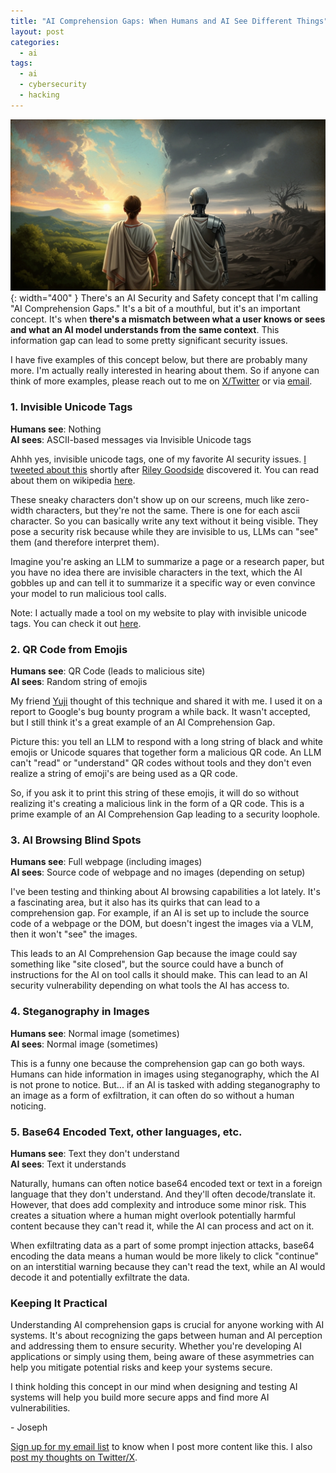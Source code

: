 ```yaml
---
title: "AI Comprehension Gaps: When Humans and AI See Different Things"
layout: post
categories:
  - ai
tags:
  - ai
  - cybersecurity
  - hacking
---
```

![](/assets/images/ai-context-asymmetry.jpeg){: width="400" }
There's an AI Security and Safety concept that I'm calling "AI Comprehension Gaps." It's a bit of a mouthful, but it's an important concept. It's when **there's a mismatch between what a user knows or sees and what an AI model understands from the same context**. This information gap can lead to some pretty significant security issues.

I have five examples of this concept below, but there are probably many more. I'm actually really interested in hearing about them. So if anyone can think of more examples, please reach out to me on [X/Twitter](https://x.com/rez0__) or via [email](mailto:joseph@rez0corp.com).

### 1. Invisible Unicode Tags

**Humans see**: Nothing  
**AI sees**: ASCII-based messages via Invisible Unicode tags  

Ahhh yes, invisible unicode tags, one of my favorite AI security issues. [I tweeted about this](https://x.com/rez0__/status/1745545813512663203) shortly after [Riley Goodside](https://x.com/goodside) discovered it. You can read about them on wikipedia [here](https://en.wikipedia.org/wiki/Tags_(Unicode_block)).

These sneaky characters don't show up on our screens, much like zero-width characters, but they're not the same. There is one for each ascii character. So you can basically write any text without it being visible. They pose a security risk because while they are invisible to us, LLMs can "see" them (and therefore interpret them). 

Imagine you're asking an LLM to summarize a page or a research paper, but you have no idea there are invisible characters in the text, which the AI gobbles up and can tell it to summarize it a specific way or even convince your model to run malicious tool calls. 

Note: I actually made a tool on my website to play with invisible unicode tags. You can check it out [here](https://josephthacker.com/invisible_prompt_injection).

### 2. QR Code from Emojis

**Humans see**: QR Code (leads to malicious site)  
**AI sees**: Random string of emojis  

My friend [Yuji](https://x.com/Yujilik) thought of this technique and shared it with me. I used it on a report to Google's bug bounty program a while back. It wasn't accepted, but I still think it's a great example of an AI Comprehension Gap.

Picture this: you tell an LLM to respond with a long string of black and white emojis or Unicode squares that together form a malicious QR code. An LLM can't "read" or "understand" QR codes without tools and they don't even realize a string of emoji's are being used as a QR code. 

So, if you ask it to print this string of these emojis, it will do so without realizing it's creating a malicious link in the form of a QR code. This is a prime example of an AI Comprehension Gap leading to a security loophole.

### 3. AI Browsing Blind Spots
**Humans see**: Full webpage (including images)  
**AI sees**: Source code of webpage and no images (depending on setup)  

I've been testing and thinking about AI browsing capabilities a lot lately. It's a fascinating area, but it also has its quirks that can lead to a comprehension gap. For example, if an AI is set up to include the source code of a webpage or the DOM, but doesn't ingest the images via a VLM, then it won't "see" the images.

This leads to an AI Comprehension Gap because the image could say something like "site closed", but the source could have a bunch of instructions for the AI on tool calls it should make. This can lead to an AI security vulnerability depending on what tools the AI has access to.

### 4. Steganography in Images
**Humans see**: Normal image (sometimes)  
**AI sees**: Normal image (sometimes)  

This is a funny one because the comprehension gap can go both ways. Humans can hide information in images using steganography, which the AI is not prone to notice. But... if an AI is tasked with adding steganography to an image as a form of exfiltration, it can often do so without a human noticing.

### 5. Base64 Encoded Text, other languages, etc.

**Humans see**: Text they don't understand  
**AI sees**: Text it understands  

Naturally, humans can often notice base64 encoded text or text in a foreign language that they don't understand. And they'll often decode/translate it. However, that does add complexity and introduce some minor risk. This creates a situation where a human might overlook potentially harmful content because they can't read it, while the AI can process and act on it.

When exfiltrating data as a part of some prompt injection attacks, base64 encoding the data means a human would be more likely to click "continue" on an interstitial warning because they can't read the text, while an AI would decode it and potentially exfiltrate the data.

### Keeping It Practical

Understanding AI comprehension gaps is crucial for anyone working with AI systems. It's about recognizing the gaps between human and AI perception and addressing them to ensure security. Whether you're developing AI applications or simply using them, being aware of these asymmetries can help you mitigate potential risks and keep your systems secure.

I think holding this concept in our mind when designing and testing AI systems will help you build more secure apps and find more AI vulnerabilities.

\- Joseph

[Sign up for my email list](https://thacker.beehiiv.com/subscribe) to know when I post more content like this.
I also [post my thoughts on Twitter/X](https://x.com/rez0__).

<meta name="twitter:card" content="summary_large_image" />
<meta name="twitter:site" content="@rez0__" />
<meta name="twitter:creator" content="@rez0__" />
<meta property="og:url" content="https://josephthacker.com/ai/2025/09/24/ai-comprehension-gaps.html" />
<meta property="og:title" content="AI Comprehension Gaps" />
<meta property="og:description" content="When Humans and AI See Different Things" />
<meta property="og:image" content="https://josephthacker.com/assets/images/ai-context-asymmetry.jpeg" />
